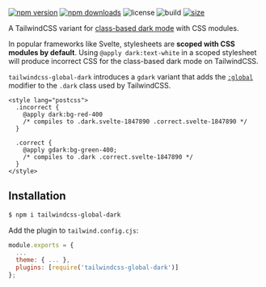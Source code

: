 [![npm version](http://img.shields.io/npm/v/tailwindcss-global-dark.svg)](https://www.npmjs.com/package/tailwindcss-global-dark)
[![npm downloads](https://img.shields.io/npm/dm/tailwindcss-global-dark.svg)](https://www.npmjs.com/package/tailwindcss-global-dark)
![license](https://img.shields.io/npm/l/tailwindcss-global-dark)
![build](https://img.shields.io/github/workflow/status/bryanmylee/tailwindcss-global-dark/publish)
[![size](https://img.shields.io/bundlephobia/min/tailwindcss-global-dark)](https://bundlephobia.com/result?p=tailwindcss-global-dark)

A TailwindCSS variant for [class-based dark mode](https://tailwindcss.com/docs/dark-mode#toggling-dark-mode-manually) with CSS modules.

In popular frameworks like Svelte, stylesheets are **scoped with CSS modules by default**. Using `@apply dark:text-white` in a scoped stylesheet will produce incorrect CSS for the class-based dark mode on TailwindCSS.

`tailwindcss-global-dark` introduces a `gdark` variant that adds the [`:global`](https://github.com/css-modules/css-modules#exceptions) modifier to the `.dark` class used by TailwindCSS.

```svelte
<style lang="postcss">
  .incorrect {
    @apply dark:bg-red-400
    /* compiles to .dark.svelte-1847890 .correct.svelte-1847890 */
  }

  .correct {
    @apply gdark:bg-green-400;
    /* compiles to .dark .correct.svelte-1847890 */
  }
</style>
```

## Installation

```bash
$ npm i tailwindcss-global-dark
```

Add the plugin to `tailwind.config.cjs`:

```js
module.exports = {
  ...
  theme: { ... },
  plugins: [require('tailwindcss-global-dark')]
};
```
